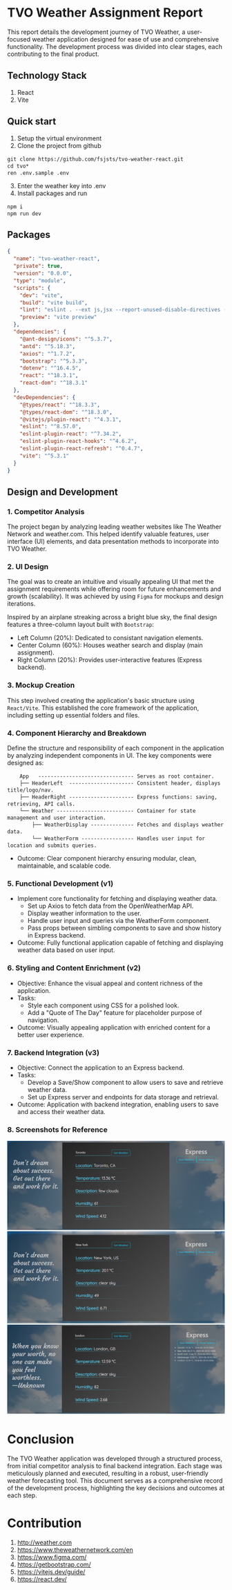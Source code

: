 # TVO Weather Assignment Report

This report details the development journey of TVO Weather, a user-focused weather application designed for ease of use and comprehensive functionality.  The development process was divided into clear stages, each contributing to the final product.

## Technology Stack

1. React
2. Vite

## Quick start

1. Setup the virtual environment
2. Clone the project from github

```
git clone https://github.com/fsjsts/tvo-weather-react.git
cd tvo*
ren .env.sample .env
```
3. Enter the weather key into .env
4. Install packages and run

```
npm i
npm run dev
```

## Packages
```JSON
{
  "name": "tvo-weather-react",
  "private": true,
  "version": "0.0.0",
  "type": "module",
  "scripts": {
    "dev": "vite",
    "build": "vite build",
    "lint": "eslint . --ext js,jsx --report-unused-disable-directives --max-warnings 0",
    "preview": "vite preview"
  },
  "dependencies": {
    "@ant-design/icons": "^5.3.7",
    "antd": "^5.18.3",
    "axios": "^1.7.2",
    "bootstrap": "^5.3.3",
    "dotenv": "^16.4.5",
    "react": "^18.3.1",
    "react-dom": "^18.3.1"
  },
  "devDependencies": {
    "@types/react": "^18.3.3",
    "@types/react-dom": "^18.3.0",
    "@vitejs/plugin-react": "^4.3.1",
    "eslint": "^8.57.0",
    "eslint-plugin-react": "^7.34.2",
    "eslint-plugin-react-hooks": "^4.6.2",
    "eslint-plugin-react-refresh": "^0.4.7",
    "vite": "^5.3.1"
  }
}
```

## Design and Development

### 1. Competitor Analysis

The project began by analyzing leading weather websites like The Weather Network and weather.com. This helped identify valuable features, user interface (UI) elements, and data presentation methods to incorporate into TVO Weather.

### 2. UI Design

The goal was to create an intuitive and visually appealing UI that met the assignment requirements while offering room for future enhancements and growth (scalability). It was achieved by using `Figma` for mockups and design iterations. 

Inspired by an airplane streaking across a bright blue sky, the final design features a three-column layout built with `Bootstrap`:

- Left Column (20%): Dedicated to consistant navigation elements.
- Center Column (60%): Houses weather search and display (main assignment).
- Right Column (20%):  Provides user-interactive features (Express backend).

### 3. Mockup Creation

This step involved creating the application's basic structure using `React/Vite`. This established the core framework of the application, including setting up essential folders and files.

### 4. Component Hierarchy and Breakdown
Define the structure and responsibility of each component in the application by analyzing independent components in UI. The key components were designed as:

```
    App   ------------------------------- Serves as root container.
    ├── HeaderLeft  --------------------- Consistent header, displays title/logo/nav.
    ├── HeaderRight --------------------- Express functions: saving, retrieving, API calls.
    └── Weather ------------------------- Container for state management and user interaction.
        ├── WeatherDisplay -------------- Fetches and displays weather data.
        └── WeatherForm ----------------- Handles user input for location and submits queries.
```
- Outcome: Clear component hierarchy ensuring modular, clean, maintainable, and scalable code.

### 5. Functional Development (v1)
- Implement core functionality for fetching and displaying weather data.
    - Set up Axios to fetch data from the OpenWeatherMap API.
    - Display weather information to the user.
    - Handle user input and queries via the WeatherForm component.
    - Pass props between simbling components to save and show history in Express backend.
- Outcome: Fully functional application capable of fetching and displaying weather data based on user input.

### 6. Styling and Content Enrichment (v2)
- Objective: Enhance the visual appeal and content richness of the application.
- Tasks:
    - Style each component using CSS for a polished look.
    - Add a "Quote of The Day" feature for placeholder purpose of navigation.
- Outcome: Visually appealing application with enriched content for a better user experience.

### 7. Backend Integration (v3)
- Objective: Connect the application to an Express backend.
- Tasks:
    - Develop a Save/Show component to allow users to save and retrieve weather data.
    - Set up Express server and endpoints for data storage and retrieval.
- Outcome: Application with backend integration, enabling users to save and access their weather data.

### 8. Screenshots for Reference
<img src="public/assets/s1.png" alt="s1"></img></a>
<img src="public/assets/s2.png" alt="s2"></img></a>
<img src="public/assets/s3.png" alt="s3"></img></a>

# 

# Conclusion
The TVO Weather application was developed through a structured process, from initial competitor analysis to final backend integration. Each stage was meticulously planned and executed, resulting in a robust, user-friendly weather forecasting tool. This document serves as a comprehensive record of the development process, highlighting the key decisions and outcomes at each step.

# Contribution

1. http://weather.com
2. https://www.theweathernetwork.com/en 
3. https://www.figma.com/
4. https://getbootstrap.com/
5. https://vitejs.dev/guide/
6. https://react.dev/